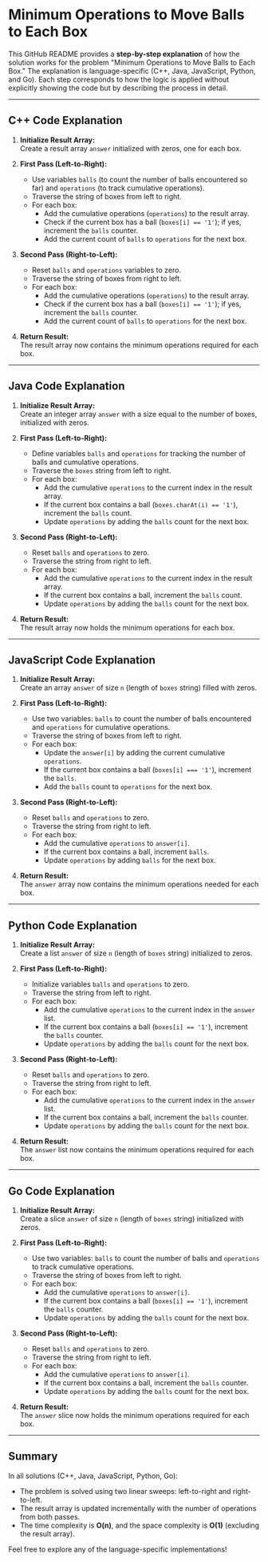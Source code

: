 # Minimum Operations to Move Balls to Each Box

This GitHub README provides a **step-by-step explanation** of how the solution works for the problem "Minimum Operations to Move Balls to Each Box." The explanation is language-specific (C++, Java, JavaScript, Python, and Go). Each step corresponds to how the logic is applied without explicitly showing the code but by describing the process in detail.

---

## C++ Code Explanation

1. **Initialize Result Array:**  
   Create a result array `answer` initialized with zeros, one for each box.

2. **First Pass (Left-to-Right):**  
   - Use variables `balls` (to count the number of balls encountered so far) and `operations` (to track cumulative operations).  
   - Traverse the string of boxes from left to right.  
   - For each box:
     - Add the cumulative operations (`operations`) to the result array.  
     - Check if the current box has a ball (`boxes[i] == '1'`); if yes, increment the `balls` counter.  
     - Add the current count of `balls` to `operations` for the next box.

3. **Second Pass (Right-to-Left):**  
   - Reset `balls` and `operations` variables to zero.  
   - Traverse the string of boxes from right to left.  
   - For each box:
     - Add the cumulative operations (`operations`) to the result array.  
     - Check if the current box has a ball (`boxes[i] == '1'`); if yes, increment the `balls` counter.  
     - Add the current count of `balls` to `operations` for the next box.

4. **Return Result:**  
   The result array now contains the minimum operations required for each box.  

---

## Java Code Explanation

1. **Initialize Result Array:**  
   Create an integer array `answer` with a size equal to the number of boxes, initialized with zeros.

2. **First Pass (Left-to-Right):**  
   - Define variables `balls` and `operations` for tracking the number of balls and cumulative operations.  
   - Traverse the `boxes` string from left to right.  
   - For each box:
     - Add the cumulative `operations` to the current index in the result array.  
     - If the current box contains a ball (`boxes.charAt(i) == '1'`), increment the `balls` count.  
     - Update `operations` by adding the `balls` count for the next box.

3. **Second Pass (Right-to-Left):**  
   - Reset `balls` and `operations` to zero.  
   - Traverse the string from right to left.  
   - For each box:
     - Add the cumulative `operations` to the current index in the result array.  
     - If the current box contains a ball, increment the `balls` count.  
     - Update `operations` by adding the `balls` count for the next box.

4. **Return Result:**  
   The result array now holds the minimum operations for each box.

---

## JavaScript Code Explanation

1. **Initialize Result Array:**  
   Create an array `answer` of size `n` (length of `boxes` string) filled with zeros.

2. **First Pass (Left-to-Right):**  
   - Use two variables: `balls` to count the number of balls encountered and `operations` for cumulative operations.  
   - Traverse the string of boxes from left to right.  
   - For each box:
     - Update the `answer[i]` by adding the current cumulative `operations`.  
     - If the current box contains a ball (`boxes[i] === '1'`), increment the `balls`.  
     - Add the `balls` count to `operations` for the next box.

3. **Second Pass (Right-to-Left):**  
   - Reset `balls` and `operations` to zero.  
   - Traverse the string from right to left.  
   - For each box:
     - Add the cumulative `operations` to `answer[i]`.  
     - If the current box contains a ball, increment `balls`.  
     - Update `operations` by adding `balls` for the next box.

4. **Return Result:**  
   The `answer` array now contains the minimum operations needed for each box.

---

## Python Code Explanation

1. **Initialize Result Array:**  
   Create a list `answer` of size `n` (length of `boxes` string) initialized to zeros.

2. **First Pass (Left-to-Right):**  
   - Initialize variables `balls` and `operations` to zero.  
   - Traverse the string from left to right.  
   - For each box:
     - Add the cumulative `operations` to the current index in the `answer` list.  
     - If the current box contains a ball (`boxes[i] == '1'`), increment the `balls` counter.  
     - Update `operations` by adding the `balls` count for the next box.

3. **Second Pass (Right-to-Left):**  
   - Reset `balls` and `operations` to zero.  
   - Traverse the string from right to left.  
   - For each box:
     - Add the cumulative `operations` to the current index in the `answer` list.  
     - If the current box contains a ball, increment the `balls` counter.  
     - Update `operations` by adding the `balls` count for the next box.

4. **Return Result:**  
   The `answer` list now contains the minimum operations required for each box.

---

## Go Code Explanation

1. **Initialize Result Array:**  
   Create a slice `answer` of size `n` (length of `boxes` string) initialized with zeros.

2. **First Pass (Left-to-Right):**  
   - Use two variables: `balls` to count the number of balls and `operations` to track cumulative operations.  
   - Traverse the string of boxes from left to right.  
   - For each box:
     - Add the cumulative `operations` to `answer[i]`.  
     - If the current box contains a ball (`boxes[i] == '1'`), increment the `balls` counter.  
     - Update `operations` by adding the `balls` count for the next box.

3. **Second Pass (Right-to-Left):**  
   - Reset `balls` and `operations` to zero.  
   - Traverse the string from right to left.  
   - For each box:
     - Add the cumulative `operations` to `answer[i]`.  
     - If the current box contains a ball, increment the `balls` counter.  
     - Update `operations` by adding the `balls` count for the next box.

4. **Return Result:**  
   The `answer` slice now holds the minimum operations required for each box.

---

## Summary

In all solutions (C++, Java, JavaScript, Python, Go):

- The problem is solved using two linear sweeps: left-to-right and right-to-left.
- The result array is updated incrementally with the number of operations from both passes.
- The time complexity is **O(n)**, and the space complexity is **O(1)** (excluding the result array).

Feel free to explore any of the language-specific implementations!

